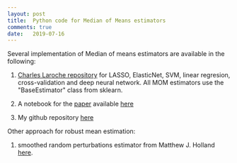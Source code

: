 ```yaml
---
layout: post
title:  Python code for Median of Means estimators
comments: true
date:   2019-07-16
---
```


Several implementation of Median of means estimators are available in the following:

1) [Charles Laroche repository](https://github.com/CharlesLaroche/MOM_API) for  LASSO, ElasticNet, SVM, linear regresion, cross-validation and deep neural network. All MOM estimators use the "BaseEstimator" class from sklearn.

2) A notebook for the [paper](/assets/MOM_search_tab.pdf) available [here](/assets/search_tab_mean_estimate.ipynb)

3) My github repository [here](https://github.com/lecueguillaume/MOMpower)


Other approach for robust mean estimation:

1) smoothed random perturbations estimator from Matthew J. Holland [here](https://github.com/feedbackward/1dim).




 
